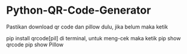 # Python-QR-Code-Generator
Pastikan download qr code dan pillow dulu, jika belum maka ketik

pip install qrcode[pil]        di terminal, untuk meng-cek maka ketik pip show qrcode
pip show Pillow


